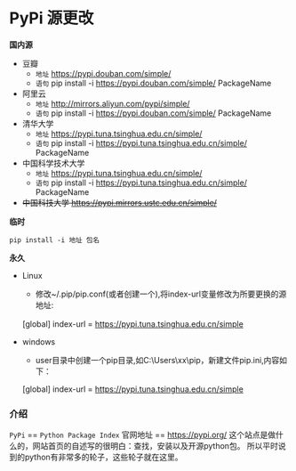 # PyPi 源更改

**国内源**

+ 豆瓣
    + ``地址`` https://pypi.douban.com/simple/ 
    + ``语句`` pip install -i  https://pypi.douban.com/simple/ PackageName
+ 阿里云 
    + ``地址`` http://mirrors.aliyun.com/pypi/simple/
    + ``语句`` pip install -i  https://pypi.douban.com/simple/ PackageName
+ 清华大学 
    + ``地址`` https://pypi.tuna.tsinghua.edu.cn/simple/
    + ``语句`` pip install -i  https://pypi.tuna.tsinghua.edu.cn/simple/ PackageName
+ 中国科学技术大学 
    + ``地址`` https://pypi.tuna.tsinghua.edu.cn/simple/
    + ``语句`` pip install -i  https://pypi.tuna.tsinghua.edu.cn/simple/ PackageName
 + ~~中国科技大学 https://pypi.mirrors.ustc.edu.cn/simple/~~

**临时**

    pip install -i 地址 包名
    
**永久**
+ Linux
    + 修改~/.pip/pip.conf(或者创建一个),将index-url变量修改为所要更换的源地址:


     [global]
      index-url = https://pypi.tuna.tsinghua.edu.cn/simple
　
+ windows
    + user目录中创建一个pip目录,如C:\Users\xx\pip，新建文件pip.ini,内容如下：
    


    [global]
    index-url = https://pypi.tuna.tsinghua.edu.cn/simple
  


### 介绍
``PyPi`` == ``Python Package Index``
官网地址 == https://pypi.org/
这个站点是做什么的，网站首页的自述写的很明白：查找，安装以及开源python包。
所以平时说到的python有非常多的轮子，这些轮子就在这里。

